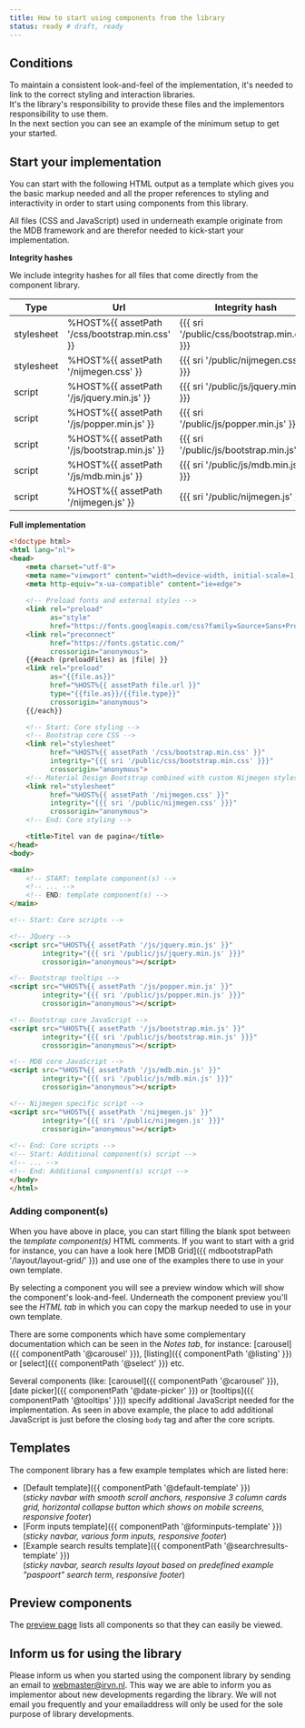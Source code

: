```yaml
---
title: How to start using components from the library
status: ready # draft, ready
---
```


## Conditions

To maintain a consistent look-and-feel of the implementation, it's needed to link to the correct styling and interaction libraries.<br>
It's the library's responsibility to provide these files and the implementors responsibility to use them.<br>
In the next section you can see an example of the minimum setup to get your started.

## Start your implementation

You can start with the following HTML output as a template which gives you the 
basic markup needed and all the proper references to styling and interactivity in order to start using components from this library.

All files (CSS and JavaScript) used in underneath example originate from the MDB framework and are therefor needed to kick-start your implementation.


**Integrity hashes**
<a name="integrity-hashes"></a>

We include integrity hashes for all files that come directly from the component library. 

| Type       | Url                                            | Integrity hash                              |
| ---------- | ---------------------------------------------- | ------------------------------------------- |
| stylesheet | %HOST%{{ assetPath '/css/bootstrap.min.css' }} | {{{ sri '/public/css/bootstrap.min.css' }}} |
| stylesheet | %HOST%{{ assetPath '/nijmegen.css' }}          | {{{ sri '/public/nijmegen.css' }}}          |
| script     | %HOST%{{ assetPath '/js/jquery.min.js' }}      | {{{ sri '/public/js/jquery.min.js' }}}      |
| script     | %HOST%{{ assetPath '/js/popper.min.js' }}      | {{{ sri '/public/js/popper.min.js' }}}      |
| script     | %HOST%{{ assetPath '/js/bootstrap.min.js' }}   | {{{ sri '/public/js/bootstrap.min.js' }}}   |
| script     | %HOST%{{ assetPath '/js/mdb.min.js' }}         | {{{ sri '/public/js/mdb.min.js' }}}         |
| script     | %HOST%{{ assetPath '/nijmegen.js' }}           | {{{ sri '/public/nijmegen.js' }}}           |

**Full implementation**

```html
<!doctype html>
<html lang="nl">
<head>
    <meta charset="utf-8">
    <meta name="viewport" content="width=device-width, initial-scale=1, shrink-to-fit=no">
    <meta http-equiv="x-ua-compatible" content="ie=edge">
    
    <!-- Preload fonts and external styles -->
    <link rel="preload" 
          as="style"
          href="https://fonts.googleapis.com/css?family=Source+Sans+Pro:400,400i,600,700&display=swap">
    <link rel="preconnect" 
          href="https://fonts.gstatic.com/" 
          crossorigin="anonymous">
    {{#each (preloadFiles) as |file| }}
    <link rel="preload" 
          as="{{file.as}}" 
          href="%HOST%{{ assetPath file.url }}" 
          type="{{file.as}}/{{file.type}}"
          crossorigin="anonymous">
    {{/each}}

    <!-- Start: Core styling -->
    <!-- Bootstrap core CSS -->
    <link rel="stylesheet" 
          href="%HOST%{{ assetPath '/css/bootstrap.min.css' }}"
          integrity="{{{ sri '/public/css/bootstrap.min.css' }}}"
          crossorigin="anonymous">
    <!-- Material Design Bootstrap combined with custom Nijmegen styles -->
    <link rel="stylesheet" 
          href="%HOST%{{ assetPath '/nijmegen.css' }}"
          integrity="{{{ sri '/public/nijmegen.css' }}}"
          crossorigin="anonymous">
    <!-- End: Core styling -->

    <title>Titel van de pagina</title>
</head>
<body>

<main>
    <!-- START: template component(s) -->
    <!-- ... -->
    <!-- END: template component(s) -->
</main>

<!-- Start: Core scripts -->

<!-- JQuery -->
<script src="%HOST%{{ assetPath '/js/jquery.min.js' }}"
        integrity="{{{ sri '/public/js/jquery.min.js' }}}"
        crossorigin="anonymous"></script>

<!-- Bootstrap tooltips -->
<script src="%HOST%{{ assetPath '/js/popper.min.js' }}"
        integrity="{{{ sri '/public/js/popper.min.js' }}}"
        crossorigin="anonymous"></script>

<!-- Bootstrap core JavaScript -->
<script src="%HOST%{{ assetPath '/js/bootstrap.min.js' }}"
        integrity="{{{ sri '/public/js/bootstrap.min.js' }}}"
        crossorigin="anonymous"></script>

<!-- MDB core JavaScript -->
<script src="%HOST%{{ assetPath '/js/mdb.min.js' }}"
        integrity="{{{ sri '/public/js/mdb.min.js' }}}"
        crossorigin="anonymous"></script>

<!-- Nijmegen specific script -->
<script src="%HOST%{{ assetPath '/nijmegen.js' }}"
        integrity="{{{ sri '/public/nijmegen.js' }}}"
        crossorigin="anonymous"></script>
        
<!-- End: Core scripts -->
<!-- Start: Additional component(s) script -->
<!-- ... -->
<!-- End: Additional component(s) script -->
</body>
</html>
```

### Adding component(s)

When you have above in place, you can start filling the blank spot between the *template component(s)*
HTML comments.
If you want to start with a grid for instance, you can have a look here [MDB Grid]({{ mdbootstrapPath '/layout/layout-grid/' }}) and use one of the examples there to use in your own template.

By selecting a component you will see a preview window which will show the component's look-and-feel.
Underneath the component preview you'll see the *HTML tab* in which you can copy the markup needed
to use in your own template.

There are some components which have some complementary documentation which can be seen in the *Notes tab*, for instance: [carousel]({{ componentPath '@carousel' }}), [listing]({{ componentPath '@listing' }}) or [select]({{ componentPath '@select' }}) etc.

Several components (like: [carousel]({{ componentPath '@carousel' }}), [date picker]({{ componentPath '@date-picker' }}) or [tooltips]({{ componentPath '@tooltips' }})) specify additional JavaScript needed for the implementation. As seen in above example, the place to add additional JavaScript is just before the closing `body` tag and after the core scripts.


## Templates

The component library has a few example templates which are listed here:

* [Default template]({{ componentPath '@default-template' }})<br>
  (*sticky navbar with smooth scroll anchors, responsive 3 column cards grid, horizontal collapse button which shows on mobile screens, responsive footer*)
* [Form inputs template]({{ componentPath '@forminputs-template' }})<br>
  (*sticky navbar, various form inputs, responsive footer*)
* [Example search results template]({{ componentPath '@searchresults-template' }})<br>
  (*sticky navbar, search results layout based on predefined example "paspoort" search term, responsive footer*)

## Preview components

The [preview page](../components-listing.html) lists all components so that they can easily be viewed.

## Inform us for using the library

Please inform us when you started using the component library by sending an email to [webmaster@irvn.nl](mailto:webmaster@irvn.nl). This way we are able to inform you as implementor about new developments regarding the library. We will not email you frequently and your emailaddress will only be used for the sole purpose of library developments.

<script>
    var docElement = document.querySelector('.Document');
    docElement.innerHTML = docElement.innerHTML.replace(/%HOST%/g, window.location.origin);
</script>
